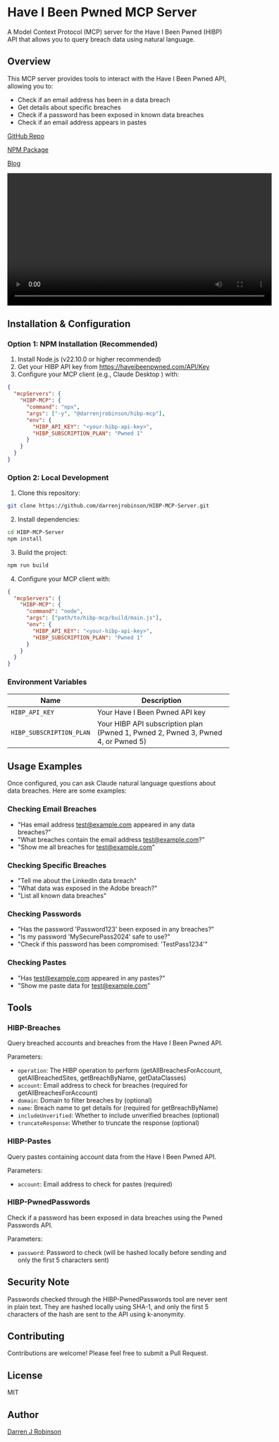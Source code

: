 # Have I Been Pwned MCP Server

A Model Context Protocol (MCP) server for the Have I Been Pwned (HIBP) API that allows you to query breach data using natural language.

## Overview

This MCP server provides tools to interact with the Have I Been Pwned API, allowing you to:

- Check if an email address has been in a data breach
- Get details about specific breaches
- Check if a password has been exposed in known data breaches
- Check if an email address appears in pastes

[GitHub Repo](https://github.com/darrenjrobinson/HIBP-MCP-Server)

[NPM Package](https://www.npmjs.com/package/@darrenjrobinson/hibp-mcp)

[Blog](https://blog.darrenjrobinson.com/a-have-i-been-pwned-mcp-server-for-claude)

<video width="600" controls>
  <source src="./demo/HIBP%20MCP%20Demo.mp4" type="video/mp4">
  Your browser does not support the video tag.
</video>

## Installation & Configuration

### Option 1: NPM Installation (Recommended)

1. Install Node.js (v22.10.0 or higher recommended)
2. Get your HIBP API key from https://haveibeenpwned.com/API/Key
3. Configure your MCP client (e.g., Claude Desktop ) with:

```json
{
  "mcpServers": {
    "HIBP-MCP": {
      "command": "npx",
      "args": ["-y", "@darrenjrobinson/hibp-mcp"],
      "env": {
        "HIBP_API_KEY": "<your-hibp-api-key>",
        "HIBP_SUBSCRIPTION_PLAN": "Pwned 1"
      }
    }
  }
}
```

### Option 2: Local Development

1. Clone this repository:
```bash
git clone https://github.com/darrenjrobinson/HIBP-MCP-Server.git
```
2. Install dependencies:
```bash
cd HIBP-MCP-Server
npm install
```
3. Build the project:
```bash
npm run build
```
4. Configure your MCP client with:
```json
{
  "mcpServers": {
    "HIBP-MCP": {
      "command": "node",
      "args": ["path/to/hibp-mcp/build/main.js"],
      "env": {
        "HIBP_API_KEY": "<your-hibp-api-key>",
        "HIBP_SUBSCRIPTION_PLAN": "Pwned 1"
      }
    }
  }
}
```

### Environment Variables

| Name | Description |
|------|-------------|
| `HIBP_API_KEY` | Your Have I Been Pwned API key |
| `HIBP_SUBSCRIPTION_PLAN` | Your HIBP API subscription plan (Pwned 1, Pwned 2, Pwned 3, Pwned 4, or Pwned 5) |

## Usage Examples

Once configured, you can ask Claude natural language questions about data breaches. Here are some examples:

### Checking Email Breaches
- "Has email address test@example.com appeared in any data breaches?"
- "What breaches contain the email address test@example.com?"
- "Show me all breaches for test@example.com"

### Checking Specific Breaches
- "Tell me about the LinkedIn data breach"
- "What data was exposed in the Adobe breach?"
- "List all known data breaches"

### Checking Passwords
- "Has the password 'Password123' been exposed in any breaches?"
- "Is my password 'MySecurePass2024' safe to use?"
- "Check if this password has been compromised: 'TestPass1234'"

### Checking Pastes
- "Has test@example.com appeared in any pastes?"
- "Show me paste data for test@example.com"

## Tools

### HIBP-Breaches

Query breached accounts and breaches from the Have I Been Pwned API.

Parameters:
- `operation`: The HIBP operation to perform (getAllBreachesForAccount, getAllBreachedSites, getBreachByName, getDataClasses)
- `account`: Email address to check for breaches (required for getAllBreachesForAccount)
- `domain`: Domain to filter breaches by (optional)
- `name`: Breach name to get details for (required for getBreachByName)
- `includeUnverified`: Whether to include unverified breaches (optional)
- `truncateResponse`: Whether to truncate the response (optional)

### HIBP-Pastes

Query pastes containing account data from the Have I Been Pwned API.

Parameters:
- `account`: Email address to check for pastes (required)

### HIBP-PwnedPasswords

Check if a password has been exposed in data breaches using the Pwned Passwords API.

Parameters:
- `password`: Password to check (will be hashed locally before sending and only the first 5 characters sent)

## Security Note

Passwords checked through the HIBP-PwnedPasswords tool are never sent in plain text. They are hashed locally using SHA-1, and only the first 5 characters of the hash are sent to the API using k-anonymity.

## Contributing

Contributions are welcome! Please feel free to submit a Pull Request.

## License

MIT

## Author

[Darren J Robinson](https://blog.darrenjrobinson.com)
